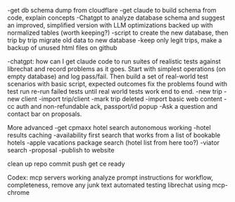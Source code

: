 -get db schema dump from cloudflare
-get claude to build schema from code, explain concepts
-Chatgpt to analyze database schema and suggest an improved, simplified version with LLM optimizations backed up with normalized tables (worth keeping?)
-script to create the new database, then trip by trip migrate old data to new database
-keep only legit trips, make a backup of unused html files on github

-chatgpt: how can I get claude code to run suites of realistic tests against librechat and record problems as it goes. Start with simplest operations (on empty database) and log pass/fail. Then build a set of real-world test scenarios with basic script, expected outcomes
fix the problems found with test run
re-run failed tests until real world tests work end to end. 
-new trip
-new client
-import trip/client
-mark trip deleted
-import basic web content
-cc auth and non-refundable ack,  passport/id popup
-Ask a question and contact bar on proposals. 

More advanced
-get cpmaxx hotel search autonomous working 
-hotel results caching
-availability first search that works from a list of bookable hotels
-apple vacations package search (hotel list from here too?)
-viator search
-proposal
-publish to website

clean up repo
commit
push
get ce ready

Codex: mcp servers working
analyze prompt instructions for workflow, completeness, remove any junk text
automated testing librechat using mcp-chrome

